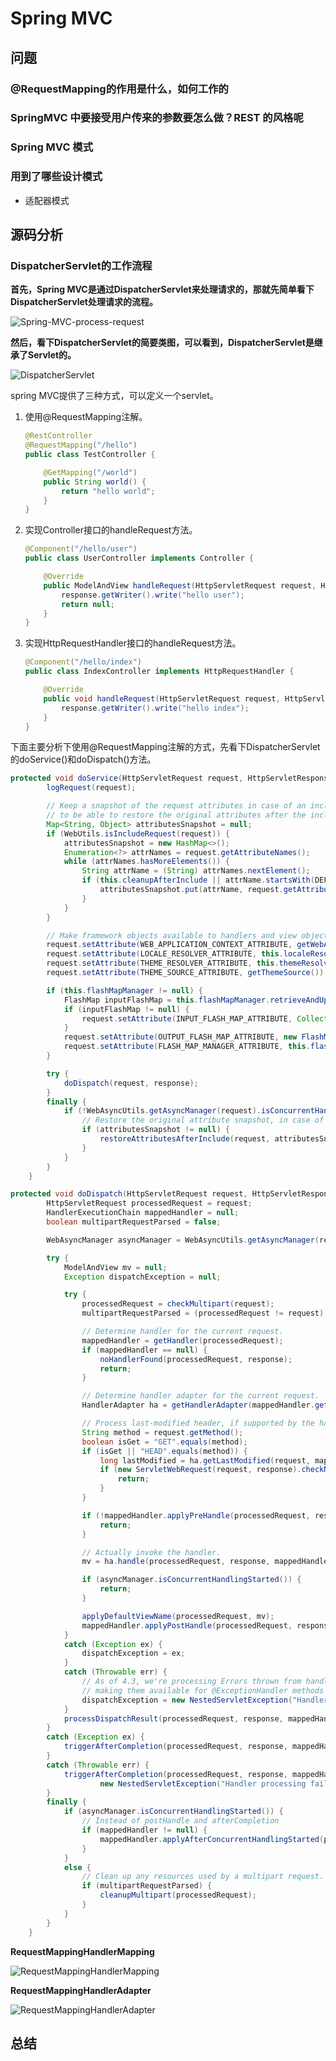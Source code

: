 # Spring MVC

## 问题

### @RequestMapping的作用是什么，如何工作的

### SpringMVC 中要接受用户传来的参数要怎么做？REST 的风格呢

### Spring MVC 模式

### 用到了哪些设计模式

* 适配器模式

## 源码分析

### DispatcherServlet的工作流程

**首先，Spring MVC是通过DispatcherServlet来处理请求的，那就先简单看下DispatcherServlet处理请求的流程。**

![Spring-MVC-process-request](./spring/Spring-MVC-process-request.jpg)

**然后，看下DispatcherServlet的简要类图，可以看到，DispatcherServlet是继承了Servlet的。**

![DispatcherServlet](./spring/DispatcherServlet.png)

spring MVC提供了三种方式，可以定义一个servlet。

1. 使用@RequestMapping注解。

   ```java
   @RestController
   @RequestMapping("/hello")
   public class TestController {
   
       @GetMapping("/world")
       public String world() {
           return "hello world";
       }
   }
   ```

2. 实现Controller接口的handleRequest方法。

   ```java
   @Component("/hello/user")
   public class UserController implements Controller {
   
       @Override
       public ModelAndView handleRequest(HttpServletRequest request, HttpServletResponse response) throws Exception {
           response.getWriter().write("hello user");
           return null;
       }
   }
   ```

3. 实现HttpRequestHandler接口的handleRequest方法。

   ```java
   @Component("/hello/index")
   public class IndexController implements HttpRequestHandler {
   
       @Override
       public void handleRequest(HttpServletRequest request, HttpServletResponse response) throws ServletException, IOException {
           response.getWriter().write("hello index");
       }
   }
   ```

下面主要分析下使用@RequestMapping注解的方式，先看下DispatcherServlet的doService()和doDispatch()方法。

```java
protected void doService(HttpServletRequest request, HttpServletResponse response) throws Exception {
		logRequest(request);

		// Keep a snapshot of the request attributes in case of an include,
		// to be able to restore the original attributes after the include.
		Map<String, Object> attributesSnapshot = null;
		if (WebUtils.isIncludeRequest(request)) {
			attributesSnapshot = new HashMap<>();
			Enumeration<?> attrNames = request.getAttributeNames();
			while (attrNames.hasMoreElements()) {
				String attrName = (String) attrNames.nextElement();
				if (this.cleanupAfterInclude || attrName.startsWith(DEFAULT_STRATEGIES_PREFIX)) {
					attributesSnapshot.put(attrName, request.getAttribute(attrName));
				}
			}
		}

		// Make framework objects available to handlers and view objects.
		request.setAttribute(WEB_APPLICATION_CONTEXT_ATTRIBUTE, getWebApplicationContext());
		request.setAttribute(LOCALE_RESOLVER_ATTRIBUTE, this.localeResolver);
		request.setAttribute(THEME_RESOLVER_ATTRIBUTE, this.themeResolver);
		request.setAttribute(THEME_SOURCE_ATTRIBUTE, getThemeSource());

		if (this.flashMapManager != null) {
			FlashMap inputFlashMap = this.flashMapManager.retrieveAndUpdate(request, response);
			if (inputFlashMap != null) {
				request.setAttribute(INPUT_FLASH_MAP_ATTRIBUTE, Collections.unmodifiableMap(inputFlashMap));
			}
			request.setAttribute(OUTPUT_FLASH_MAP_ATTRIBUTE, new FlashMap());
			request.setAttribute(FLASH_MAP_MANAGER_ATTRIBUTE, this.flashMapManager);
		}

		try {
			doDispatch(request, response);
		}
		finally {
			if (!WebAsyncUtils.getAsyncManager(request).isConcurrentHandlingStarted()) {
				// Restore the original attribute snapshot, in case of an include.
				if (attributesSnapshot != null) {
					restoreAttributesAfterInclude(request, attributesSnapshot);
				}
			}
		}
	}
```

```java
protected void doDispatch(HttpServletRequest request, HttpServletResponse response) throws Exception {
		HttpServletRequest processedRequest = request;
		HandlerExecutionChain mappedHandler = null;
		boolean multipartRequestParsed = false;

		WebAsyncManager asyncManager = WebAsyncUtils.getAsyncManager(request);

		try {
			ModelAndView mv = null;
			Exception dispatchException = null;

			try {
				processedRequest = checkMultipart(request);
				multipartRequestParsed = (processedRequest != request);

				// Determine handler for the current request.
				mappedHandler = getHandler(processedRequest);
				if (mappedHandler == null) {
					noHandlerFound(processedRequest, response);
					return;
				}

				// Determine handler adapter for the current request.
				HandlerAdapter ha = getHandlerAdapter(mappedHandler.getHandler());

				// Process last-modified header, if supported by the handler.
				String method = request.getMethod();
				boolean isGet = "GET".equals(method);
				if (isGet || "HEAD".equals(method)) {
					long lastModified = ha.getLastModified(request, mappedHandler.getHandler());
					if (new ServletWebRequest(request, response).checkNotModified(lastModified) && isGet) {
						return;
					}
				}

				if (!mappedHandler.applyPreHandle(processedRequest, response)) {
					return;
				}

				// Actually invoke the handler.
				mv = ha.handle(processedRequest, response, mappedHandler.getHandler());

				if (asyncManager.isConcurrentHandlingStarted()) {
					return;
				}

				applyDefaultViewName(processedRequest, mv);
				mappedHandler.applyPostHandle(processedRequest, response, mv);
			}
			catch (Exception ex) {
				dispatchException = ex;
			}
			catch (Throwable err) {
				// As of 4.3, we're processing Errors thrown from handler methods as well,
				// making them available for @ExceptionHandler methods and other scenarios.
				dispatchException = new NestedServletException("Handler dispatch failed", err);
			}
			processDispatchResult(processedRequest, response, mappedHandler, mv, dispatchException);
		}
		catch (Exception ex) {
			triggerAfterCompletion(processedRequest, response, mappedHandler, ex);
		}
		catch (Throwable err) {
			triggerAfterCompletion(processedRequest, response, mappedHandler,
					new NestedServletException("Handler processing failed", err));
		}
		finally {
			if (asyncManager.isConcurrentHandlingStarted()) {
				// Instead of postHandle and afterCompletion
				if (mappedHandler != null) {
					mappedHandler.applyAfterConcurrentHandlingStarted(processedRequest, response);
				}
			}
			else {
				// Clean up any resources used by a multipart request.
				if (multipartRequestParsed) {
					cleanupMultipart(processedRequest);
				}
			}
		}
	}
```

**RequestMappingHandlerMapping**

![RequestMappingHandlerMapping](./spring/RequestMappingHandlerMapping.png)

**RequestMappingHandlerAdapter**

![RequestMappingHandlerAdapter](./spring/RequestMappingHandlerAdapter.png)

## 总结